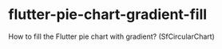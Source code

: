 # flutter-pie-chart-gradient-fill
How to fill the Flutter pie chart with gradient? (SfCircularChart)
